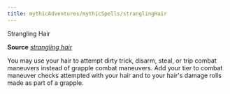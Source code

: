 ```yaml
---
title: mythicAdventures/mythicSpells/stranglingHair
---
```

Strangling Hair

**Source** [_strangling hair_](ultimateMagic/spells/stranglingHair.md#_strangling-hair)

You may use your hair to attempt dirty trick, disarm, steal, or trip combat maneuvers instead of grapple combat maneuvers. Add your tier to combat maneuver checks attempted with your hair and to your hair's damage rolls made as part of a grapple.

